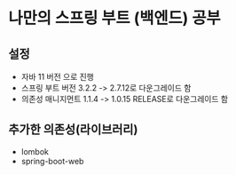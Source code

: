 # 나만의 스프링 부트 (백엔드) 공부

## 설정
- 자바 11 버전 으로 진행
- 스프링 부트 버전 3.2.2 -> 2.7.12로 다운그레이드 함
- 의존성 매니지먼트 1.1.4 -> 1.0.15 RELEASE로 다운그레이드 함

## 추가한 의존성(라이브러리) 
- lombok
- spring-boot-web